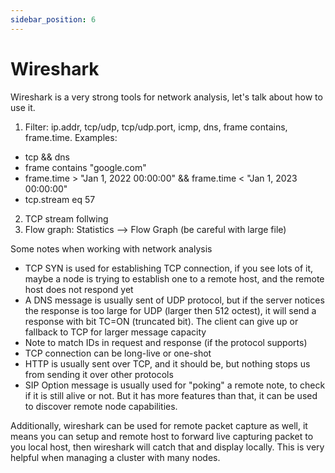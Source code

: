 ```yaml
---
sidebar_position: 6
---
```


# Wireshark

Wireshark is a very strong tools for network analysis, let's talk about how to use it.

1. Filter: ip.addr, tcp/udp, tcp/udp.port, icmp, dns, frame contains, frame.time. Examples:
  * tcp && dns
  * frame contains "google.com"
  * frame.time > "Jan 1, 2022 00:00:00" && frame.time < "Jan 1, 2023 00:00:00"
  * tcp.stream eq 57
2. TCP stream follwing
3. Flow graph: Statistics --> Flow Graph (be careful with large file)

Some notes when working with network analysis
* TCP SYN is used for establishing TCP connection, if you see lots of it, maybe a node is trying to establish one to a remote host, and the remote host does not respond yet
* A DNS message is usually sent of UDP protocol, but if the server notices the response is too large for UDP (larger then 512 octest), it will send a response with bit TC=ON (truncated bit). The client can give up or fallback to TCP for larger message capacity
* Note to match IDs in request and response (if the protocol supports)
* TCP connection can be long-live or one-shot
* HTTP is usually sent over TCP, and it should be, but nothing stops us from sending it over other protocols
* SIP Option message is usually used for "poking" a remote note, to check if it is still alive or not. But it has more features than that, it can be used to discover remote node capabilities.

Additionally, wireshark can be used for remote packet capture as well, it means you can setup and remote host to forward live capturing packet to you local host, then wireshark will catch that and display locally. This is very helpful when managing a cluster with many nodes.